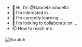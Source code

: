 - 👋 Hi, I’m @Gabrielzindocelta
- 👀 I’m interested in ...
- 🌱 I’m currently learning ...
- 💞️ I’m looking to collaborate on ...
- 📫 How to reach me .

![Scratch](https://img.shields.io/badge/Scratch-4D97FF?style=for-the-badge&logo=Scratch&logoColor=white)
